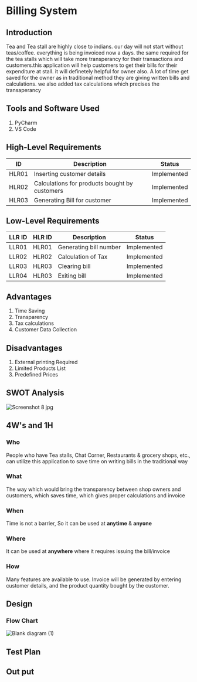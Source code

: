 # Billing System

  ## Introduction
  Tea and Tea stall are highly close to indians. our day will not start without teas/coffee. everything is being invoiced now a days. the same required for the tea stalls which will take more transperancy for their transactions and customers.this application will help customers to get their bills for their expenditure at stall. it will definetely helpful for owner also. A lot of time get saved for the owner as in traditional method they are giving written bills and calculations. we also added tax calculations which precises the transaperancy
  
  ## Tools and Software Used
  1. PyCharm
  2. VS Code
  
## High-Level Requirements
  
| ID | Description | Status |
|----|-------------|--------|
| HLR01 | Inserting customer details    | Implemented |
| HLR02 | Calculations for products bought by customers | Implemented |
| HLR03 | Generating Bill for customer  | Implemented |

## Low-Level Requirements
 
| LLR ID | HLR ID  | Description | Status |
|-|-|-|-|
| LLR01 | HLR01 | Generating bill number    | Implemented |
| LLR02 | HLR02 | Calculation of Tax        | Implemented |
| LLR03 | HLR03 | Clearing bill         | Implemented |
| LLR04 | HLR03 | Exiting bill         | Implemented |

## Advantages
1) Time Saving 
2) Transparency
3) Tax calculations
4) Customer Data Collection

## Disadvantages
1) External printing Required 
2) Limited Products List
3) Predefined Prices

## SWOT Analysis

![Screenshot 8 jpg](https://user-images.githubusercontent.com/98815258/153586112-2dc97945-da6b-4922-81c5-25a49c5f0631.png)

## 4W's and 1H

### Who
People who have Tea stalls, Chat Corner, Restaurants & grocery shops, etc., can utilize this application to save time on writing bills in the traditional way
### What
The way which would bring the transparency between shop owners and customers, which saves time, which gives proper calculations and invoice
### When
Time is not a barrier, So it can be used at **anytime** & **anyone**
### Where
It can be used at **anywhere**  where it requires issuing the bill/invoice
### How 
Many features are available to use. Invoice will be generated by entering customer details, and the product quantity bought by the customer.

## Design
 ### Flow Chart
 ![Blank diagram (1)](https://user-images.githubusercontent.com/98815258/161284147-59e204c4-d60b-4050-ac78-79340449c440.jpeg)

## Test Plan

## Out put
